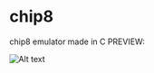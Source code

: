 # chip8
chip8 emulator made in C
PREVIEW:

![Alt text](https://i.ibb.co/yQtWKP1/picture1.png "CHIP8")
